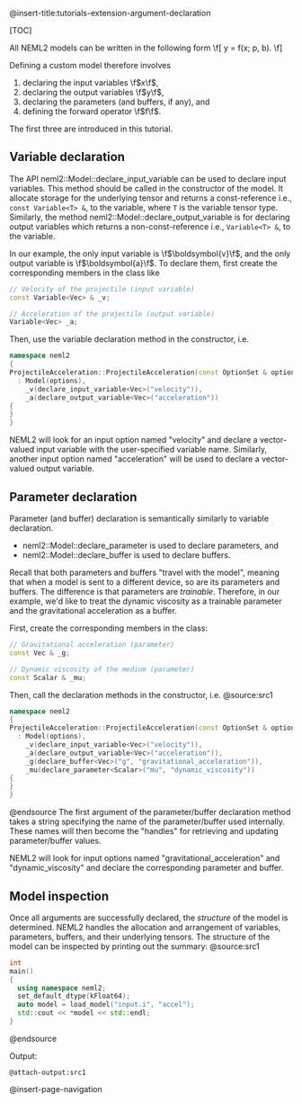 @insert-title:tutorials-extension-argument-declaration

[TOC]

All NEML2 models can be written in the following form
\f[
  y = f(x; p, b).
\f]

Defining a custom model therefore involves
1. declaring the input variables \f$x\f$,
2. declaring the output variables \f$y\f$,
3. declaring the parameters (and buffers, if any), and
4. defining the forward operator \f$f\f$.

The first three are introduced in this tutorial.

## Variable declaration

The API neml2::Model::declare_input_variable can be used to declare input variables. This method should be called in the constructor of the model. It allocate storage for the underlying tensor and returns a const-reference i.e., `const Variable<T> &`, to the variable, where `T` is the variable tensor type. Similarly, the method neml2::Model::declare_output_variable is for declaring output variables which returns a non-const-reference i.e., `Variable<T> &`, to the variable.

In our example, the only input variable is \f$\boldsymbol{v}\f$, and the only output variable is \f$\boldsymbol{a}\f$. To declare them, first create the corresponding members in the class like
```cpp
// Velocity of the projectile (input variable)
const Variable<Vec> & _v;

// Acceleration of the projectile (output variable)
Variable<Vec> _a;
```
Then, use the variable declaration method in the constructor, i.e.
```cpp
namespace neml2
{
ProjectileAcceleration::ProjectileAcceleration(const OptionSet & options)
  : Model(options),
    _v(declare_input_variable<Vec>("velocity")),
    _a(declare_output_variable<Vec>("acceleration"))
{
}
}
```
NEML2 will look for an input option named "velocity" and declare a vector-valued input variable with the user-specified variable name. Similarly, another input option named "acceleration" will be used to declare a vector-valued output variable.

## Parameter declaration

Parameter (and buffer) declaration is semantically similarly to variable declaration.
- neml2::Model::declare_parameter is used to declare parameters, and
- neml2::Model::declare_buffer is used to declare buffers.

Recall that both parameters and buffers "travel with the model", meaning that when a model is sent to a different device, so are its parameters and buffers. The difference is that parameters are *trainable*. Therefore, in our example, we'd like to treat the dynamic viscosity as a trainable parameter and the gravitational acceleration as a buffer.

First, create the corresponding members in the class:
```cpp
// Gravitational acceleration (parameter)
const Vec & _g;

// Dynamic viscosity of the medium (parameter)
const Scalar & _mu;
```
Then, call the declaration methods in the constructor, i.e.
@source:src1
```cpp
namespace neml2
{
ProjectileAcceleration::ProjectileAcceleration(const OptionSet & options)
  : Model(options),
    _v(declare_input_variable<Vec>("velocity")),
    _a(declare_output_variable<Vec>("acceleration")),
    _g(declare_buffer<Vec>("g", "gravitational_acceleration")),
    _mu(declare_parameter<Scalar>("mu", "dynamic_viscosity"))
{
}
}
```
@endsource
The first argument of the parameter/buffer declaration method takes a string specifying the name of the parameter/buffer used internally. These names will then become the "handles" for retrieving and updating parameter/buffer values.

NEML2 will look for input options named "gravitational_acceleration" and "dynamic_viscosity" and declare the corresponding parameter and buffer.

## Model inspection

Once all arguments are successfully declared, the *structure* of the model is determined. NEML2 handles the allocation and arrangement of variables, parameters, buffers, and their underlying tensors. The structure of the model can be inspected by printing out the summary:
@source:src1
```cpp
int
main()
{
  using namespace neml2;
  set_default_dtype(kFloat64);
  auto model = load_model("input.i", "accel");
  std::cout << *model << std::endl;
}
```
@endsource

Output:
```
@attach-output:src1
```

@insert-page-navigation
